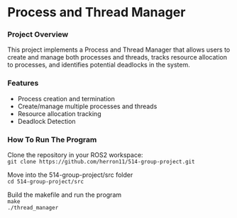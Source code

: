 # Process and Thread Manager

### Project Overview
This project implements a Process and Thread Manager that allows users to create and manage both processes and threads, tracks resource allocation to processes, and identifies potential deadlocks in the system.

### Features
- Process creation and termination
- Create/manage multiple processes and threads
- Resource allocation tracking
- Deadlock Detection

### How To Run The Program

Clone the repository in your ROS2 workspace:
<br>
`git clone https://github.com/herron11/514-group-project.git`

Move into the 514-group-project/src folder
<br>
`cd 514-group-project/src`

Build the makefile and run the program
<br>
```make```
<br>
`./thread_manager`




